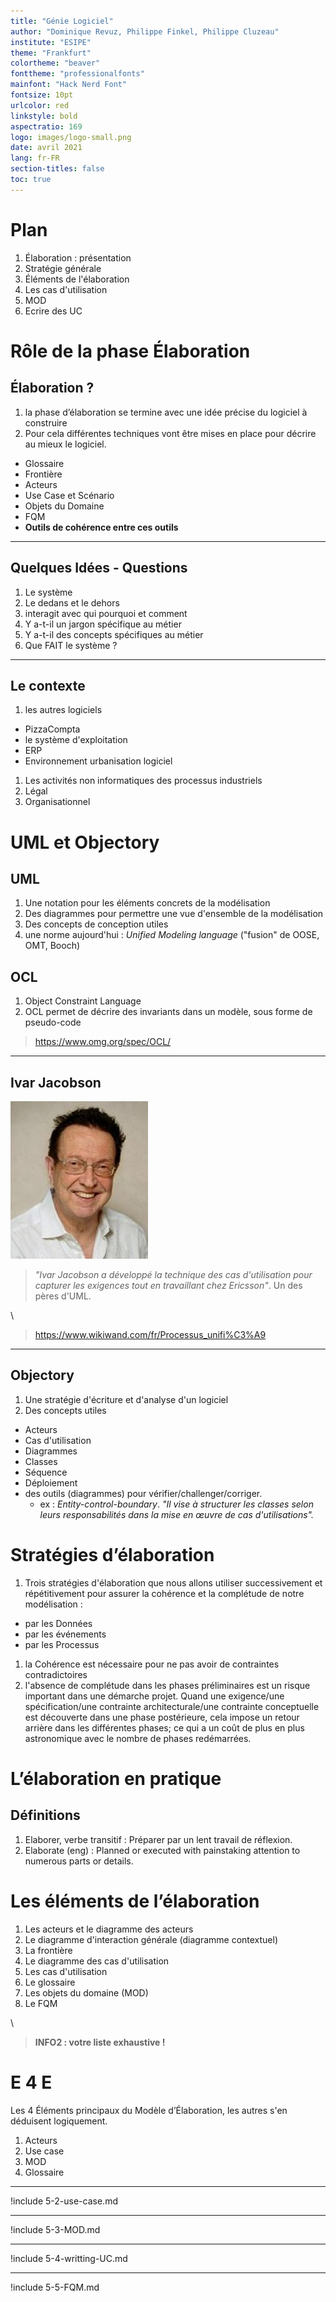```yaml
---
title: "Génie Logiciel"
author: "Dominique Revuz, Philippe Finkel, Philippe Cluzeau"
institute: "ESIPE"
theme: "Frankfurt"
colortheme: "beaver"
fonttheme: "professionalfonts"
mainfont: "Hack Nerd Font"
fontsize: 10pt
urlcolor: red
linkstyle: bold
aspectratio: 169
logo: images/logo-small.png
date: avril 2021
lang: fr-FR
section-titles: false
toc: true
---
```



# Plan

1) Élaboration : présentation
1) Stratégie générale
1) Éléments de l'élaboration
1) Les cas d'utilisation
1) MOD
1) Ecrire des UC


# Rôle de la phase Élaboration

## Élaboration ?

1) la phase d’élaboration se termine avec une idée précise du logiciel à construire
1) Pour cela différentes techniques vont être mises en place pour décrire au mieux le logiciel.

- Glossaire
- Frontière
- Acteurs
- Use Case et Scénario
- Objets du Domaine
- FQM
- **Outils de cohérence entre ces outils**

--------------------------------------------

## Quelques Idées - Questions

1) Le système
1) Le dedans et le dehors
1) interagit avec qui pourquoi et comment
1) Y a-t-il un jargon spécifique au métier
1) Y a-t-il des concepts spécifiques au métier
1) Que FAIT le système ?


--------------------------------------------

## Le contexte

1) les autres logiciels
- PizzaCompta
- le système d'exploitation
- ERP
- Environnement urbanisation logiciel
1) Les activités non informatiques des processus industriels
1) Légal
1) Organisationnel


# UML et Objectory

## UML

1) Une notation pour les éléments concrets de la modélisation
1) Des diagrammes pour permettre une vue d'ensemble de la modélisation
1) Des concepts de conception utiles
1) une norme aujourd'hui : *Unified Modeling language* ("fusion" de OOSE, OMT, Booch)


## OCL

1) Object Constraint Language
1) OCL permet de décrire des invariants dans un modèle, sous forme de pseudo-code 

> https://www.omg.org/spec/OCL/

--------------------------------------------

## Ivar Jacobson

![Ivar_jacobson.jpg](images/Ivar_jacobson.jpg)

> *"Ivar Jacobson a développé la technique des cas d'utilisation pour capturer les exigences tout en travaillant chez Ericsson"*. Un des pères d'UML.

\

> https://www.wikiwand.com/fr/Processus_unifi%C3%A9

--------------------------------------------

## Objectory
1) Une stratégie d'écriture et d'analyse d'un logiciel
1) Des concepts utiles
- Acteurs
- Cas d'utilisation
- Diagrammes
- Classes
- Séquence
- Déploiement
- des outils (diagrammes) pour vérifier/challenger/corriger. 
	- ex : *Entity-control-boundary*. *"Il vise à structurer les classes selon leurs responsabilités dans la mise en œuvre de cas d'utilisations".*

# Stratégies d’élaboration

1) Trois stratégies d'élaboration que nous allons utiliser successivement et répétitivement pour assurer la cohérence et la complétude de notre modélisation :
- par les Données
- par les événements
- par les Processus
1) la Cohérence est nécessaire pour ne pas avoir de contraintes contradictoires 
1) l'absence de complétude dans les phases préliminaires est un risque important dans une démarche projet. Quand une exigence/une spécification/une contrainte architecturale/une contrainte conceptuelle est découverte dans une phase postérieure, cela impose un retour arrière dans les différentes phases; ce qui a un coût de plus en plus astronomique avec le nombre de phases redémarrées.


# L’élaboration en pratique


## Définitions
1) Elaborer, verbe transitif : Préparer par un lent travail de réflexion.
1) Elaborate (eng) : Planned or executed with painstaking attention to numerous parts or details.


# Les éléments de l’élaboration

1) Les acteurs et le diagramme des acteurs
1) Le diagramme d'interaction générale (diagramme contextuel)
1) La frontière
1) Le diagramme des cas d'utilisation
1) Les cas d'utilisation
1) Le glossaire
1) Les objets du domaine (MOD)
1) Le FQM

\
> **INFO2 : votre liste exhaustive !** 


# E 4 E 

Les 4 Éléments principaux du Modèle d’Élaboration, les autres s'en déduisent logiquement.

1) Acteurs
1) Use case
1) MOD
1) Glossaire


------------------

!include 5-2-use-case.md

------------------

!include 5-3-MOD.md

------------------

!include 5-4-writting-UC.md

------------------

!include 5-5-FQM.md
